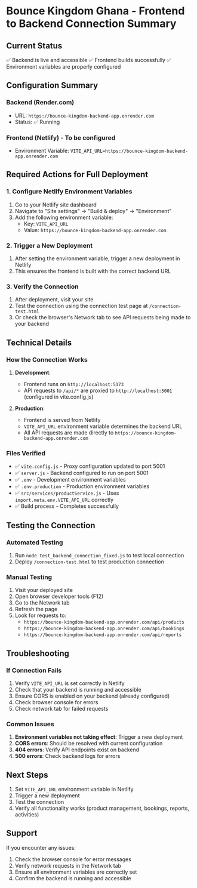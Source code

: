 # Bounce Kingdom Ghana - Frontend to Backend Connection Summary

## Current Status
✅ Backend is live and accessible
✅ Frontend builds successfully
✅ Environment variables are properly configured

## Configuration Summary

### Backend (Render.com)
- URL: `https://bounce-kingdom-backend-app.onrender.com`
- Status: ✅ Running

### Frontend (Netlify) - To be configured
- Environment Variable: `VITE_API_URL=https://bounce-kingdom-backend-app.onrender.com`

## Required Actions for Full Deployment

### 1. Configure Netlify Environment Variables
1. Go to your Netlify site dashboard
2. Navigate to "Site settings" → "Build & deploy" → "Environment"
3. Add the following environment variable:
   - Key: `VITE_API_URL`
   - Value: `https://bounce-kingdom-backend-app.onrender.com`

### 2. Trigger a New Deployment
1. After setting the environment variable, trigger a new deployment in Netlify
2. This ensures the frontend is built with the correct backend URL

### 3. Verify the Connection
1. After deployment, visit your site
2. Test the connection using the connection test page at `/connection-test.html`
3. Or check the browser's Network tab to see API requests being made to your backend

## Technical Details

### How the Connection Works
1. **Development**: 
   - Frontend runs on `http://localhost:5173`
   - API requests to `/api/*` are proxied to `http://localhost:5001` (configured in vite.config.js)

2. **Production**:
   - Frontend is served from Netlify
   - `VITE_API_URL` environment variable determines the backend URL
   - All API requests are made directly to `https://bounce-kingdom-backend-app.onrender.com`

### Files Verified
- ✅ `vite.config.js` - Proxy configuration updated to port 5001
- ✅ `server.js` - Backend configured to run on port 5001
- ✅ `.env` - Development environment variables
- ✅ `.env.production` - Production environment variables
- ✅ `src/services/productService.js` - Uses `import.meta.env.VITE_API_URL` correctly
- ✅ Build process - Completes successfully

## Testing the Connection

### Automated Testing
1. Run `node test_backend_connection_fixed.js` to test local connection
2. Deploy `/connection-test.html` to test production connection

### Manual Testing
1. Visit your deployed site
2. Open browser developer tools (F12)
3. Go to the Network tab
4. Refresh the page
5. Look for requests to:
   - `https://bounce-kingdom-backend-app.onrender.com/api/products`
   - `https://bounce-kingdom-backend-app.onrender.com/api/bookings`
   - `https://bounce-kingdom-backend-app.onrender.com/api/reports`

## Troubleshooting

### If Connection Fails
1. Verify `VITE_API_URL` is set correctly in Netlify
2. Check that your backend is running and accessible
3. Ensure CORS is enabled on your backend (already configured)
4. Check browser console for errors
5. Check network tab for failed requests

### Common Issues
1. **Environment variables not taking effect**: Trigger a new deployment
2. **CORS errors**: Should be resolved with current configuration
3. **404 errors**: Verify API endpoints exist on backend
4. **500 errors**: Check backend logs for errors

## Next Steps
1. Set `VITE_API_URL` environment variable in Netlify
2. Trigger a new deployment
3. Test the connection
4. Verify all functionality works (product management, bookings, reports, activities)

## Support
If you encounter any issues:
1. Check the browser console for error messages
2. Verify network requests in the Network tab
3. Ensure all environment variables are correctly set
4. Confirm the backend is running and accessible